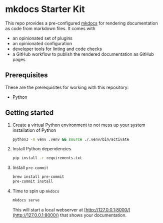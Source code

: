 # mkdocs Starter Kit

This repo provides a pre-configured [mkdocs](https://www.mkdocs.org/) for rendering documentation as code from markdown files. It comes with

- an opinionated set of plugins
- an opinionated configuration
- developer tools for linting and code checks
- a GitHub workflow to publish the rendered documentation as GitHub pages

## Prerequisites

These are the prerequisites for working with this repository:

- Python

## Getting started

1. Create a virtual Python environment to not mess up your system installation of Python

   ```bash
   python3 -m venv .venv && source ./.venv/bin/activate
   ```

2. Install Python dependencies

   ```bash
   pip install -r requirements.txt
   ```

3. Install `pre-commit`

   ```bash
   brew install pre-commit
   pre-commit install
   ```

4. Time to spin up `mkdocs`

   ```bash
   mkdocs serve
   ```

   This will start a local webserver at [http://127.0.0.1:8000/](http://127.0.0.1:8000/) that shows your documentation.
